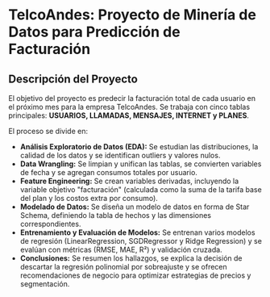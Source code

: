 # TelcoAndes: Proyecto de Minería de Datos para Predicción de Facturación

## Descripción del Proyecto

El objetivo del proyecto es predecir la facturación total de cada usuario en el próximo mes para la empresa TelcoAndes. Se trabaja con cinco tablas principales: **USUARIOS, LLAMADAS, MENSAJES, INTERNET y PLANES**. 

El proceso se divide en:
- **Análisis Exploratorio de Datos (EDA):** Se estudian las distribuciones, la calidad de los datos y se identifican outliers y valores nulos.
- **Data Wrangling:** Se limpian y unifican las tablas, se convierten variables de fecha y se agregan consumos totales por usuario.
- **Feature Engineering:** Se crean variables derivadas, incluyendo la variable objetivo "facturación" (calculada como la suma de la tarifa base del plan y los costos extra por consumo).
- **Modelado de Datos:** Se diseña un modelo de datos en forma de Star Schema, definiendo la tabla de hechos y las dimensiones correspondientes.
- **Entrenamiento y Evaluación de Modelos:** Se entrenan varios modelos de regresión (LinearRegression, SGDRegressor y Ridge Regression) y se evalúan con métricas (RMSE, MAE, R²) y validación cruzada.
- **Conclusiones:** Se resumen los hallazgos, se explica la decisión de descartar la regresión polinomial por sobreajuste y se ofrecen recomendaciones de negocio para optimizar estrategias de precios y segmentación.


